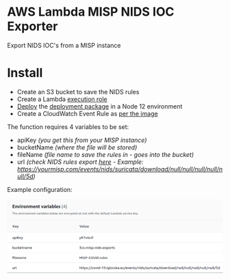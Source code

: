 # AWS Lambda MISP NIDS IOC Exporter
Export NIDS IOC's from a MISP instance

# Install

- Create an S3 bucket to save the NIDS rules
- Create a Lambda [execution role](./iam-role.json)
- [Deploy](.imgs/upload.png) the [deployment package](deployment-package.zip) in a Node 12 environment
- Create a CloudWatch Event Rule as [per the image](cwe-rule.png)

The function requires 4 variables to be set:

- apiKey *(you get this from your MISP instance)*
- bucketName *(where the file will be stored)*
- fileName *(file name to save the rules in - goes into the bucket)*
- url *(check NIDS rules export [here](https://www.circl.lu/doc/misp/automation/#events-management) - Example: https://yourmisp.com/events/nids/suricata/download/null/null/null/null/null/5d)*

Example configuration:

![image](./imgs/example.png)
